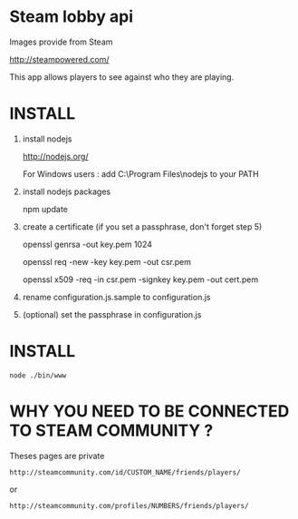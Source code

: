 Steam lobby api
=============================

Images provide from Steam

http://steampowered.com/

This app allows players to see against who they are playing.

INSTALL
=============================

1) install nodejs

	http://nodejs.org/

	For Windows users : add C:\Program Files\nodejs to your PATH



2) install nodejs packages

	npm update



3) create a certificate (if you set a passphrase, don't forget step 5)

	openssl genrsa -out key.pem 1024

	openssl req -new -key key.pem -out csr.pem

	openssl x509 -req -in csr.pem -signkey key.pem -out cert.pem



4) rename configuration.js.sample to configuration.js



5) (optional) set the passphrase in configuration.js

INSTALL
=============================

	node ./bin/www



WHY YOU NEED TO BE CONNECTED TO STEAM COMMUNITY ?
=============================

Theses pages are private

	http://steamcommunity.com/id/CUSTOM_NAME/friends/players/

or

	http://steamcommunity.com/profiles/NUMBERS/friends/players/
